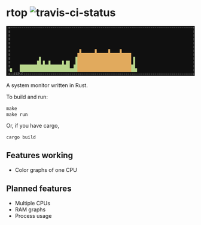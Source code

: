 # rtop ![travis-ci-status](https://travis-ci.org/nathantypanski/rtop.svg?branch=master)

![screenshot](images/graph-2014-july.png)

A system monitor written in Rust.

To build and run:

    make
    make run

Or, if you have cargo,

    cargo build

## Features working

- Color graphs of one CPU

## Planned features

- Multiple CPUs
- RAM graphs
- Process usage
